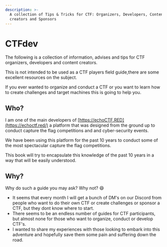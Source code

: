 ```yaml
---
description: >-
  A collection of Tips & Tricks for CTF: Organizers, Developers, Content
  creators and Sponsors
---
```


# CTFdev

The following is a collection of information, advises and tips for CTF organizers, developers and content creators.&#x20;

This is not intended to be used as a CTF players field guide,there are some excellent resources on the subject.

If you ever wanted to organize and conduct a CTF or you want to learn how to create challenges and target machines this is going to help you.

## Who?

I am one of the main developers of [https://echoCTF.RED](https://echoctf.red/) a platform that was designed from the ground up to conduct capture the flag competitions and and cyber-security events.

We have been using this platform for the past 10 years to conduct some of the most spectacular capture the flag competitions.&#x20;

This book will try to encapsulate this knowledge of the past 10 years in a way that will be easily understood.

## Why?

Why do such a guide you may ask? Why not? :smile:

* It seems that every month I will get a bunch of DM's on our Discord from people who want to do their own CTF or create challenges or sponsor a CTF, but they dont know where to start.&#x20;
* There seems to be an endless number of guides for CTF participants, but almost none for those who want to organize, conduct or develop CTF's.
* I wanted to share my experiences with those looking to embark into this adventure and hopefully save them some pain and suffering down the road.





